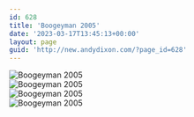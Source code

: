 ```yaml
---
id: 628
title: 'Boogeyman 2005'
date: '2023-03-17T13:45:13+00:00'
layout: page
guid: 'http://new.andydixon.com/?page_id=628'
---
```


![Boogeyman 2005](https://i0.wp.com/assets.g8x2.ldn.idrivee2-23.com/posters/Boogeyman%202005%2001.jpg?w=1200&ssl=1 "Boogeyman 2005")  
![Boogeyman 2005](https://i0.wp.com/assets.g8x2.ldn.idrivee2-23.com/posters/Boogeyman%202005%2002.jpg?w=1200&ssl=1 "Boogeyman 2005")  
![Boogeyman 2005](https://i0.wp.com/assets.g8x2.ldn.idrivee2-23.com/posters/Boogeyman%202005%2003.jpg?w=1200&ssl=1 "Boogeyman 2005")  
![Boogeyman 2005](https://i0.wp.com/assets.g8x2.ldn.idrivee2-23.com/posters/Boogeyman%202005%2004.jpg?w=1200&ssl=1 "Boogeyman 2005")